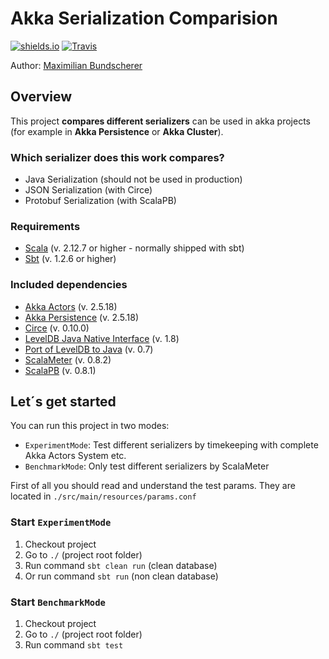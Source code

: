 # Akka Serialization Comparision

[![shields.io](http://img.shields.io/badge/license-Apache2-blue.svg)](http://www.apache.org/licenses/LICENSE-2.0.txt)
[![Travis](https://img.shields.io/travis/rust-lang/rust.svg)](#)

Author: [Maximilian Bundscherer](https://bundscherer-online.de)

## Overview

This project **compares different serializers** can be used in akka projects (for example in **Akka Persistence** or **Akka Cluster**).

### Which serializer does this work compares?

- Java Serialization (should not be used in production)
- JSON Serialization (with Circe)
- Protobuf Serialization (with ScalaPB)

### Requirements

- [Scala](https://www.scala-lang.org/) (v. 2.12.7 or higher - normally shipped with sbt)
- [Sbt](https://www.scala-sbt.org/) (v. 1.2.6 or higher)

### Included dependencies

- [Akka Actors](https://doc.akka.io/docs/akka/2.5/actors.html) (v. 2.5.18)
- [Akka Persistence](https://doc.akka.io/docs/akka/2.5/persistence.html) (v. 2.5.18)
- [Circe](https://circe.github.io/circe/) (v. 0.10.0)
- [LevelDB Java Native Interface](https://github.com/fusesource/leveldbjni) (v. 1.8)
- [Port of LevelDB to Java](https://github.com/dain/leveldb) (v. 0.7)
- [ScalaMeter](https://scalameter.github.io/) (v. 0.8.2)
- [ScalaPB](https://github.com/scalapb/ScalaPB) (v. 0.8.1)

## Let´s get started

You can run this project in two modes:

- ``ExperimentMode``: Test different serializers by timekeeping with complete Akka Actors System etc.
- ``BenchmarkMode``: Only test different serializers by ScalaMeter

First of all you should read and understand the test params. They are located in ``./src/main/resources/params.conf``

### Start ``ExperimentMode``

1. Checkout project
2. Go to ``./`` (project root folder)
3. Run command ``sbt clean run`` (clean database)
4. Or run command ``sbt run`` (non clean database)

### Start ``BenchmarkMode``

1. Checkout project
2. Go to ``./`` (project root folder)
3. Run command ``sbt test``